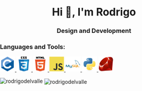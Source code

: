 <!DOCTYPE html>
<html>
<head>
  <style>  
    body{
      background-image: url('https://w0.peakpx.com/wallpaper/726/10/HD-wallpaper-norse-wolf-norse-wolf.jpg');
      background-size: cover;
      background-repeat: no-repeat;
      background-position: center;
      height: 100vh;
      margin: 0;
      padding: 0;
    }
  </style>
  </head>
<body>
<h1 align="center">Hi 👋, I'm Rodrigo</h1>
<h3 align="center">Design and Development</h3>

<h3 align="left">Languages and Tools:</h3>
<p align="left"> <a href="https://www.cprogramming.com/" target="_blank" rel="noreferrer"> <img src="https://raw.githubusercontent.com/devicons/devicon/master/icons/c/c-original.svg" alt="c" width="40" height="40"/> </a> <a href="https://www.w3schools.com/css/" target="_blank" rel="noreferrer"> <img src="https://raw.githubusercontent.com/devicons/devicon/master/icons/css3/css3-original-wordmark.svg" alt="css3" width="40" height="40"/> </a> <a href="https://www.w3.org/html/" target="_blank" rel="noreferrer"> <img src="https://raw.githubusercontent.com/devicons/devicon/master/icons/html5/html5-original-wordmark.svg" alt="html5" width="40" height="40"/> </a> <a href="https://developer.mozilla.org/en-US/docs/Web/JavaScript" target="_blank" rel="noreferrer"> <img src="https://raw.githubusercontent.com/devicons/devicon/master/icons/javascript/javascript-original.svg" alt="javascript" width="40" height="40"/> </a> <a href="https://www.mysql.com/" target="_blank" rel="noreferrer"> <img src="https://raw.githubusercontent.com/devicons/devicon/master/icons/mysql/mysql-original-wordmark.svg" alt="mysql" width="40" height="40"/> </a> <a href="https://www.python.org" target="_blank" rel="noreferrer"> <img src="https://raw.githubusercontent.com/devicons/devicon/master/icons/python/python-original.svg" alt="python" width="40" height="40"/> </a> <a href="https://www.ruby-lang.org/en/" target="_blank" rel="noreferrer"> <img src="https://raw.githubusercontent.com/devicons/devicon/master/icons/ruby/ruby-original.svg" alt="ruby" width="40" height="40"/> </a> </p>

<p><img align="left" src="https://github-readme-stats.vercel.app/api/top-langs?username=rodrigodelvalle&show_icons=true&locale=en&layout=compact" alt="rodrigodelvalle" /></p>

<p>&nbsp;<img align="center" src="https://github-readme-stats.vercel.app/api?username=rodrigodelvalle&show_icons=true&locale=en" alt="rodrigodelvalle" /></p>

</body>
</html>
